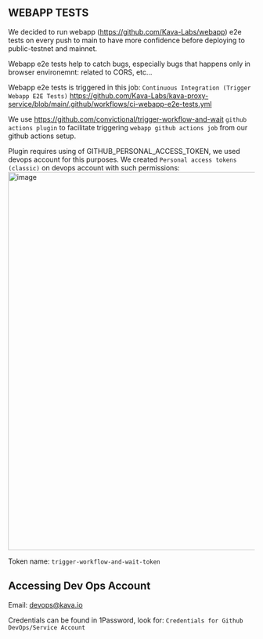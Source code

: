 ## WEBAPP TESTS

We decided to run webapp (https://github.com/Kava-Labs/webapp) e2e tests on every push to main to have more confidence before deploying to public-testnet and mainnet.

Webapp e2e tests help to catch bugs, especially bugs that happens only in browser environemnt: related to CORS, etc...

Webapp e2e tests is triggered in this job: `Continuous Integration (Trigger Webapp E2E Tests)` https://github.com/Kava-Labs/kava-proxy-service/blob/main/.github/workflows/ci-webapp-e2e-tests.yml

We use https://github.com/convictional/trigger-workflow-and-wait `github actions plugin` to facilitate triggering `webapp github actions job` from our github actions setup.

Plugin requires using of GITHUB_PERSONAL_ACCESS_TOKEN, we used devops account for this purposes. We created `Personal access tokens (classic)` on devops account with such permissions:
<img width="771" alt="image" src="https://github.com/Kava-Labs/kava-proxy-service/assets/37836031/93e7388c-3e00-4a49-8332-dbdf747c0c3b">

Token name: `trigger-workflow-and-wait-token`

## Accessing Dev Ops Account

Email: devops@kava.io

Credentials can be found in 1Password, look for: `Credentials for Github DevOps/Service Account`
